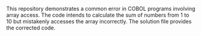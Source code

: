 This repository demonstrates a common error in COBOL programs involving array access. The code intends to calculate the sum of numbers from 1 to 10 but mistakenly accesses the array incorrectly. The solution file provides the corrected code.